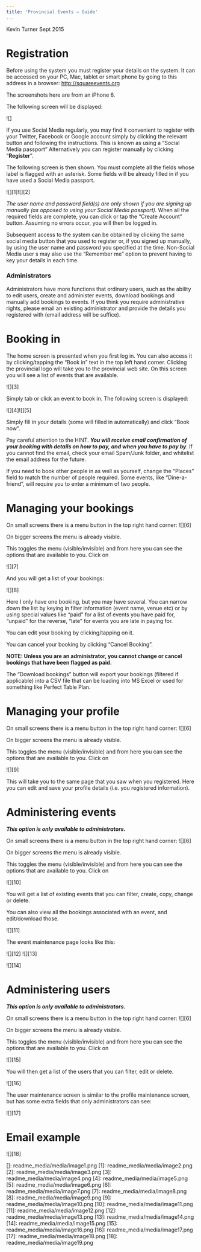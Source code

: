 ```yaml
---
title: 'Provincial Events – Guide'
...
```


Kevin Turner Sept 2015

Registration
============

Before using the system you must register your details on the system. It can be accessed on your PC, Mac, tablet or smart phone by going to this address in a browser: <http://squareevents.org>

The screenshots here are from an iPhone 6.

The following screen will be displayed:

![]

If you use Social Media regularly, you may find it convenient to register with your Twitter, Facebook or Google account simply by clicking the relevant button and following the instructions. This is known as using a “Social Media passport” Alternatively you can register manually by clicking “**Register**”.

The following screen is then shown. You must complete all the fields whose label is flagged with an asterisk. Some fields will be already filled in if you have used a Social Media passport.

![][1]![][2]

*The user name and password field(s) are only shown if you are signing up manually (as opposed to using your Social Media passport).* When all the required fields are complete, you can click or tap the “Create Account” button. Assuming no errors occur, you will then be logged in.

Subsequent access to the system can be obtained by clicking the same social media button that you used to register or, if you signed up manually, by using the user name and password you specified at the time. Non-Social Media user s may also use the “Remember me” option to prevent having to key your details in each time.

### Administrators

Administrators have more functions that ordinary users, such as the ability to edit users, create and administer events, download bookings and manually add bookings to events. If you think you require administrative rights, please email an existing administrator and provide the details you registered with (email address will be suffice).

Booking in
==========

The home screen is presented when you first log in. You can also access it by clicking/tapping the “Book in” text in the top left hand corner. Clicking the provincial logo will take you to the provincial web site. On this screen you will see a list of events that are available.

![][3]

Simply tab or click an event to book in. The following screen is displayed:

![][4]![][5]

Simply fill in your details (some will filled in automatically) and click “Book now”.

Pay careful attention to the HINT. ***You will receive email confirmation of your booking with details on how to pay, and when you have to pay by***. If you cannot find the email, check your email Spam/Junk folder, and whitelist the email address for the future.

If you need to book other people in as well as yourself, change the “Places” field to match the number of people required. Some events, like “Dine-a-friend”, will require you to enter a minimum of two people.

Managing your bookings
======================

On small screens there is a menu button in the top right hand corner: ![][6]

On bigger screens the menu is already visible.

This toggles the menu (visible/invisible) and from here you can see the options that are available to you. Click on

![][7]

And you will get a list of your bookings:

![][8]

Here I only have one booking, but you may have several. You can narrow down the list by keying in filter information (event name, venue etc) or by using special values like “paid” for a list of events you have paid for, “unpaid” for the reverse, “late” for events you are late in paying for.

You can edit your booking by clicking/tapping on it.

You can cancel your booking by clicking “Cancel Booking”.

**NOTE: Unless you are an administrator, you cannot change or cancel bookings that have been flagged as paid.**

The “Download bookings” button will export your bookings (filtered if applicable) into a CSV file that can be loading into MS Excel or used for something like Perfect Table Plan.

Managing your profile
=====================

On small screens there is a menu button in the top right hand corner: ![][6]

On bigger screens the menu is already visible.

This toggles the menu (visible/invisible) and from here you can see the options that are available to you. Click on

![][9]

This will take you to the same page that you saw when you registered. Here you can edit and save your profile details (i.e. you registered information).

Administering events
====================

***This option is only available to administrators.***

On small screens there is a menu button in the top right hand corner: ![][6]

On bigger screens the menu is already visible.

This toggles the menu (visible/invisible) and from here you can see the options that are available to you. Click on

![][10]

You will get a list of existing events that you can filter, create, copy, change or delete.

You can also view all the bookings associated with an event, and edit/download those.

![][11]

The event maintenance page looks like this:

![][12] ![][13]

![][14]

Administering users
===================

***This option is only available to administrators.***

On small screens there is a menu button in the top right hand corner: ![][6]

On bigger screens the menu is already visible.

This toggles the menu (visible/invisible) and from here you can see the options that are available to you. Click on

![][15]

You will then get a list of the users that you can filter, edit or delete.

![][16]

The user maintenance screen is similar to the profile maintenance screen, but has some extra fields that only administrators can see:

![][17]

Email example
=============

![][18]

  []: readme_media/media/image1.png
  [1]: readme_media/media/image2.png
  [2]: readme_media/media/image3.png
  [3]: readme_media/media/image4.png
  [4]: readme_media/media/image5.png
  [5]: readme_media/media/image6.png
  [6]: readme_media/media/image7.png
  [7]: readme_media/media/image8.png
  [8]: readme_media/media/image9.png
  [9]: readme_media/media/image10.png
  [10]: readme_media/media/image11.png
  [11]: readme_media/media/image12.png
  [12]: readme_media/media/image13.png
  [13]: readme_media/media/image14.png
  [14]: readme_media/media/image15.png
  [15]: readme_media/media/image16.png
  [16]: readme_media/media/image17.png
  [17]: readme_media/media/image18.png
  [18]: readme_media/media/image19.png
